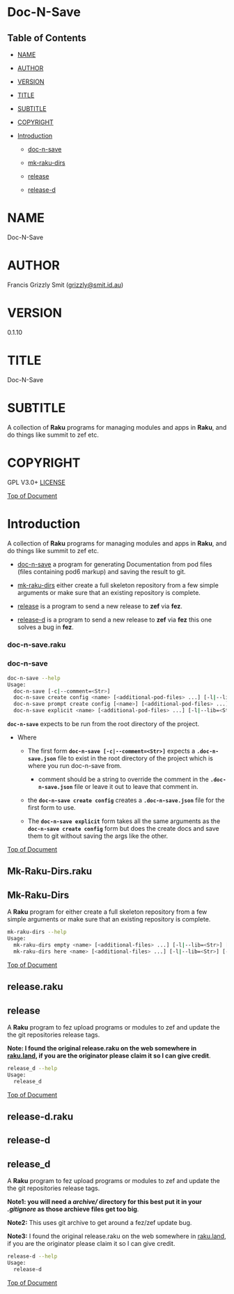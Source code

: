 Doc-N-Save 
===========

Table of Contents
-----------------

  * [NAME](#name)

  * [AUTHOR](#author)

  * [VERSION](#version)

  * [TITLE](#title)

  * [SUBTITLE](#subtitle)

  * [COPYRIGHT](#copyright)

  * [Introduction](#introduction)

    * [doc-n-save](#doc-n-save-1)

    * [mk-raku-dirs](#mk-raku-dirs)

    * [release](#release)

    * [release-d](#release-d)

NAME
====

Doc-N-Save 

AUTHOR
======

Francis Grizzly Smit (grizzly@smit.id.au)

VERSION
=======

0.1.10

TITLE
=====

Doc-N-Save

SUBTITLE
========

A collection of **Raku** programs for managing modules and apps in **Raku**, and do things like summit to zef etc.

COPYRIGHT
=========

GPL V3.0+ [LICENSE](https://github.com/grizzlysmit/App-Doc-N-Save/blob/main/LICENSE)

[Top of Document](#table-of-contents)

Introduction
============

A collection of **Raku** programs for managing modules and apps in **Raku**, and do things like summit to zef etc. 

  * [doc-n-save](#doc-n-save-1) a program for generating Documentation from pod files (files containing pod6 markup) and saving the result to git.

  * [mk-raku-dirs](#mk-raku-dirs) either create a full skeleton repository from a few simple arguments or make sure that an existing repository is complete. 

  * [release](#release) is a program to send a new release to **zef** via **fez**.

  * [release-d](#release-d) is a program to send a new release to **zef** via **fez** this one solves a bug in **fez**.

### doc-n-save.raku

### doc-n-save 

```bash
doc-n-save --help
Usage:
  doc-n-save [-c|--comment=<Str>]
  doc-n-save create config <name> [<additional-pod-files> ...] [-l|--lib=<Str>] [-b|--bin=<Str>] [-e|--exts=<Str>] [-d|--docs=<Str>] [-m|--markdown-path=<Str>] [-o|--only-app] [--separate-markdown-files] [-c|--comment=<Str>]
  doc-n-save prompt create config [<name>] [<additional-pod-files> ...] [-l|--lib=<Str>] [-b|--bin=<Str>] [-e|--exts=<Str>] [-d|--docs=<Str>] [-m|--markdown-path=<Str>] [-o|--only-app] [--separate-markdown-files] [-c|--comment=<Str>]
  doc-n-save explicit <name> [<additional-pod-files> ...] [-l|--lib=<Str>] [-b|--bin=<Str>] [-e|--exts=<Str>] [-d|--docs=<Str>] [-m|--markdown-path=<Str>] [-o|--only-app] [--separate-markdown-files] [-c|--comment=<Str>]
```

**`doc-n-save`** expects to be run from the root directory of the project.

  * Where

    * The first form **`doc-n-save [-c|--comment=<Str>]`** expects a **`.doc-n-save.json`** file to exist in the root directory of the project which is where you run doc-n-save from. 

      * comment should be a string to override the comment in the **`.doc-n-save.json`** file or leave it out to leave that comment in.

    * the **`doc-n-save create config`** creates a **`.doc-n-save.json`** file for the first form to use.

    * The **`doc-n-save explicit`** form takes all the same arguments as the **`doc-n-save create config`** form but does the create docs and save them to git without saving the args like the other.

[Top of Document](#table-of-contents)

Mk-Raku-Dirs.raku
-----------------

Mk-Raku-Dirs 
-------------

A **Raku** program for either create a full skeleton repository from a few simple arguments or make sure that an existing repository is complete. 

```bash
mk-raku-dirs --help
Usage:
  mk-raku-dirs empty <name> [<additional-files> ...] [-l|--lib=<Str>] [-b|--bin=<Str>] [-d|--docs=<Str>] [-T|--tags=<Str>] [-p|--depends=<Str>] [-t|--test=<Str>] [--test-depends=<Str>] [--git-dir=<Str>] [-m|--markdown-path=<Str>] [-c|--comment|--git-comment=<Str>] [-a|--application|--app] [-o|--only-app] [-D|--description=<Str>] [--git-url=<Str>] [-u|--git-user=<Str>] [-e|--email=<Str>] [-U|--git-username=<Str>] [--zef-auth=<Str>]
  mk-raku-dirs here <name> [<additional-files> ...] [-l|--lib=<Str>] [-b|--bin=<Str>] [-d|--docs=<Str>] [-T|--tags=<Str>] [-p|--depends=<Str>] [-t|--test=<Str>] [--test-depends=<Str>] [--git-dir=<Str>] [-m|--markdown-path=<Str>] [-c|--comment|--git-comment=<Str>] [-a|--application|--app] [-o|--only-app] [-D|--description=<Str>] [-u|--git-user=<Str>] [-e|--email=<Str>] [-U|--git-username=<Str>] [--zef-auth=<Str>]
```

[Top of Document](#table-of-contents)

release.raku
------------

release
-------

A **Raku** program to fez upload programs or modules to zef and update the the git repositories release tags. 

**Note: I found the original release.raku on the web somewhere in [raku.land](https://raku.land/), if you are the originator please claim it so I can give credit**.

```bash
release_d --help
Usage:
  release_d
```

[Top of Document](#table-of-contents)

release-d.raku 
---------------

release-d 
----------

release_d 
----------

A **Raku** program to fez upload programs or modules to zef and update the the git repositories release tags. 

**Note1: you will need a *archive/* directory for this best put it in your *.gitignore* as those archieve files get too big**.

**Note2:** This uses git archive to get around a fez/zef update bug.

**Note3:** I found the original release.raku on the web somewhere in [raku.land](https://raku.land/), if you are the originator please claim it so I can give credit.

```bash
release-d --help
Usage:
  release-d
```

[Top of Document](#table-of-contents)

